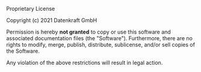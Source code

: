 Proprietary License

Copyright (c) 2021 Datenkraft GmbH

Permission is hereby __not granted__ to copy or use this software and associated
documentation files (the "Software"). Furthermore, there are no rights
to modify, merge, publish, distribute, sublicense, and/or sell copies of the Software.

Any violation of the above restrictions will result in legal action.
